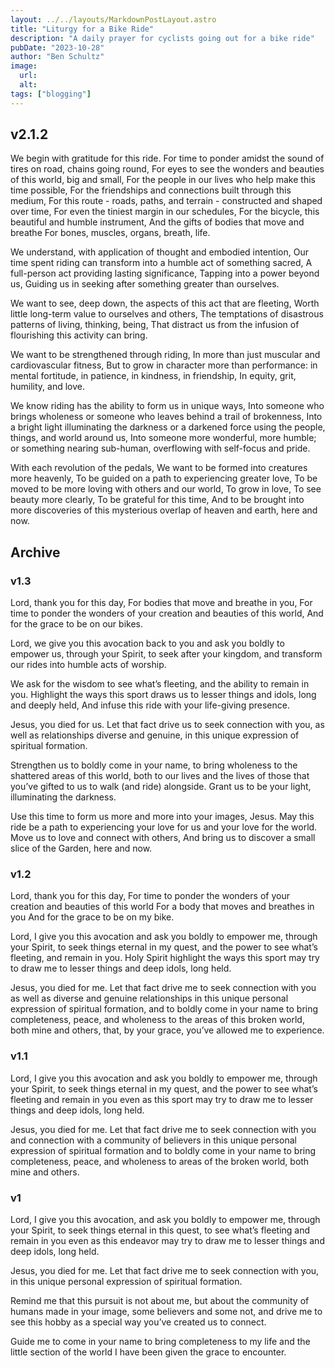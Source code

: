 ```yaml
---
layout: ../../layouts/MarkdownPostLayout.astro
title: "Liturgy for a Bike Ride"
description: "A daily prayer for cyclists going out for a bike ride"
pubDate: "2023-10-28"
author: "Ben Schultz"
image:
  url:
  alt:
tags: ["blogging"]
---
```


## v2.1.2

We begin with gratitude for this ride.
For time to ponder amidst the sound of tires on road, chains going round,
For eyes to see the wonders and beauties of this world, big and small,
For the people in our lives who help make this time possible,
For the friendships and connections built through this medium,
For this route - roads, paths, and terrain - constructed and shaped over time,
For even the tiniest margin in our schedules,
For the bicycle, this beautiful and humble instrument,
And the gifts of bodies that move and breathe
For bones, muscles, organs, breath, life.

We understand, with application of thought and embodied intention,
Our time spent riding can transform into a humble act of something sacred,
A full-person act providing lasting significance,
Tapping into a power beyond us,
Guiding us in seeking after something greater than ourselves.

We want to see, deep down, the aspects of this act that are fleeting,
Worth little long-term value to ourselves and others,
The temptations of disastrous patterns of living, thinking, being,
That distract us from the infusion of flourishing this activity can bring.

We want to be strengthened through riding,
In more than just muscular and cardiovascular fitness,
But to grow in character more than performance: in mental fortitude, in patience, in kindness, in friendship,
In equity, grit, humility, and love.

We know riding has the ability to form us in unique ways,
Into someone who brings wholeness or someone who leaves behind a trail of brokenness,
Into a bright light illuminating the darkness or a darkened force using the people, things, and world around us,
Into someone more wonderful, more humble; or something nearing sub-human, overflowing with self-focus and pride.

With each revolution of the pedals,
We want to be formed into creatures more heavenly,
To be guided on a path to experiencing greater love,
To be moved to be more loving with others and our world,
To grow in love,
To see beauty more clearly,
To be grateful for this time,
And to be brought into more discoveries of this mysterious overlap of heaven and earth, here and now.

## Archive

### v1.3

Lord, thank you for this day,
For bodies that move and breathe in you,
For time to ponder the wonders of your creation and beauties of this world,
And for the grace to be on our bikes.

Lord, we give you this avocation back to you
and ask you boldly to empower us, through your Spirit,
to seek after your kingdom,
and transform our rides into humble acts of worship.

We ask for the wisdom to see what’s fleeting,
and the ability to remain in you.
Highlight the ways this sport draws us to lesser things and idols, long and deeply held,
And infuse this ride with your life-giving presence.

Jesus, you died for us.
Let that fact drive us to seek connection with you,
as well as relationships diverse and genuine,
in this unique expression of spiritual formation.

Strengthen us to boldly come in your name,
to bring wholeness to the shattered areas of this world,
both to our lives and the lives of those that you’ve gifted to us to walk (and ride) alongside.
Grant us to be your light, illuminating the darkness.

Use this time to form us more and more into your images, Jesus.
May this ride be a path to experiencing your love for us and your love for the world.
Move us to love and connect with others,
And bring us to discover a small slice of the Garden, here and now.

### v1.2

Lord, thank you for this day,
For time to ponder the wonders of your creation and beauties of this world
For a body that moves and breathes in you
And for the grace to be on my bike.

Lord, I give you this avocation
and ask you boldly to empower me, through your Spirit,
to seek things eternal in my quest,
and the power to see what’s fleeting,
and remain in you.
Holy Spirit highlight the ways this sport may try to draw me to lesser things and deep idols, long held.

Jesus, you died for me.
Let that fact drive me to seek connection with you as well as diverse and genuine relationships in this unique personal expression of spiritual formation,
and to boldly come in your name to bring completeness, peace, and wholeness to the areas of this broken world, both mine and others, that, by your grace, you’ve allowed me to experience.

### v1.1

Lord, I give you this avocation
and ask you boldly to empower me, through your Spirit,
to seek things eternal in my quest,
and the power to see what’s fleeting
and remain in you
even as this sport may try to draw me to lesser things and deep idols, long held.

Jesus, you died for me.
Let that fact drive me to seek connection with you and connection with a community of believers in this unique personal expression of spiritual formation
and to boldly come in your name to bring completeness, peace, and wholeness to areas of the broken world, both mine and others.

### v1

Lord, I give you this avocation,
and ask you boldly to empower me, through your Spirit,
to seek things eternal in this quest,
to see what’s fleeting and remain in you
even as this endeavor may try to draw me to lesser things and deep idols, long held.

Jesus, you died for me.
Let that fact drive me to seek connection with you,
in this unique personal expression of spiritual formation.

Remind me that this pursuit is not about me,
but about the community of humans made in your image,
some believers and some not,
and drive me to see this hobby as a special way you’ve created us to connect.

Guide me to come in your name to bring completeness to my life and the little section of the world I have been given the grace to encounter.
